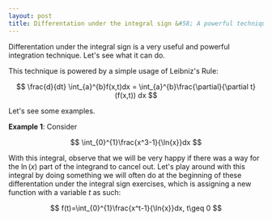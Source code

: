```yaml
---
layout: post
title: Differentation under the integral sign &#58; A powerful technique
---
```


Differentation under the integral sign is a very useful and powerful integration technique. Let's see what it can do.

This technique is powered by a simple usage of Leibniz's Rule:

$$
\frac{d}{dt} \int_{a}^{b}f(x,t)dx = \int_{a}^{b}\frac{\partial}{\partial t}(f(x,t)) dx
$$

Let's see some examples.

**Example 1**: Consider

$$
\int_{0}^{1}\frac{x^3-1}{\ln{x}}dx
$$

With this integral, observe that we will be very happy if there was a way for the $\ln(x)$ part of the integrand to cancel out. Let's play around with this integral by doing something we will often do at the beginning of these differentation under the integral sign exercises, which is assigning a new function with a variable $t$ as such:

$$
f(t)=\int_{0}^{1}\frac{x^t-1}{\ln{x}}dx, t\geq 0
$$

